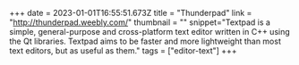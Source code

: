 +++
date = 2023-01-01T16:55:51.673Z
title = "Thunderpad"
link = "http://thunderpad.weebly.com/"
thumbnail = ""
snippet="Textpad is a simple, general-purpose and cross-platform text editor written in C++ using the Qt libraries. Textpad aims to be faster and more lightweight than most text editors, but as useful as them."
tags = ["editor-text"]
+++
